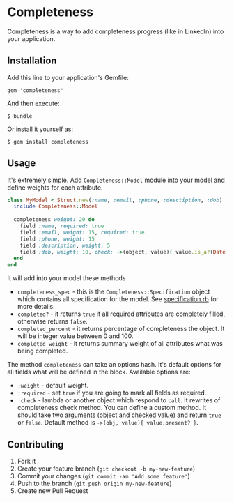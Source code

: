 # Completeness

Completeness is a way to add completeness progress (like in LinkedIn) into your application.

## Installation

Add this line to your application's Gemfile:

    gem 'completeness'

And then execute:

    $ bundle

Or install it yourself as:

    $ gem install completeness

## Usage

It's extremely simple. Add `Completeness::Model` module into your model and define weights for each attribute.

```ruby
class MyModel < Struct.new(:name, :email, :phone, :desctiption, :dob)
  include Completeness::Model
  
  completeness weight: 20 do
    field :name, required: true
    field :email, weight: 15, required: true
    field :phone, weight: 15
    field :description, weight: 5
    field :dob, weight: 10, check: ->(object, value){ value.is_a?(Date) && value.past? }
  end
end
```

It will add into your model these methods

- `completeness_spec` - this is the `Completeness::Specification` object which contains all specification for the model. See [specification.rb](lib/completeness/specification.rb) for more details.
- `completed?` - it returns `true` if all required attributes are completely filled, otherwise returns `false`.
- `completed_percent` - it returns percentage of completeness the object. It will be integer value between 0 and 100.
- `completed_weight` - it returns summary weight of all attributes what was being completed.

The method `completeness` can take an options hash. It's default options for all fields what will be defined in the block. Available options are:

- `:weight` - default weight.
- `:required` - set `true` if you are going to mark all fields as required.
- `:check` - lambda or another object which respond to `call`. It rewrites of completeness check method. You can define a custom method. It should take two arguments (object and checked value) and return `true` or `false`. Default method is `->(obj, value){ value.present? }`.

## Contributing

1. Fork it
2. Create your feature branch (`git checkout -b my-new-feature`)
3. Commit your changes (`git commit -am 'Add some feature'`)
4. Push to the branch (`git push origin my-new-feature`)
5. Create new Pull Request
